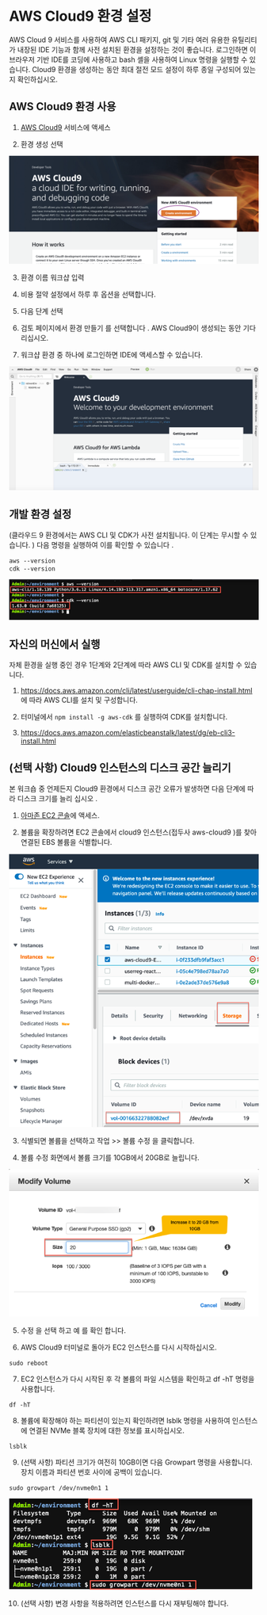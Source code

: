 # AWS Cloud9 환경 설정
AWS Cloud 9 서비스를 사용하여 AWS CLI 패키지, git 및 기타 여러 유용한 유틸리티가 내장된 IDE 기능과 함께 사전 설치된 환경을 설정하는 것이 좋습니다. 로그인하면 이 브라우저 기반 IDE를 코딩에 사용하고 bash 셸을 사용하여 Linux 명령을 실행할 수 있습니다. Cloud9 환경을 생성하는 동안 최대 절전 모드 설정이 하루 종일 구성되어 있는지 확인하십시오.

## AWS Cloud9 환경 사용
1. [AWS Cloud9](https://console.aws.amazon.com/cloud9) 서비스에 액세스

2. 환경 생성 선택

![](./images/prepare-cloud9.png)

3. 환경 이름 워크샵 입력

4. 비용 절약 설정에서 하루 후 옵션을 선택합니다.

5. 다음 단계 선택

6. 검토 페이지에서 환경 만들기 를 선택합니다 . AWS Cloud9이 생성되는 동안 기다리십시오.

7. 워크샵 환경 중 하나에 로그인하면 IDE에 액세스할 수 있습니다.

![](./images/prepare-cloud99.png)

## 개발 환경 설정
(클라우드 9 환경에서는 AWS CLI 및 CDK가 사전 설치됩니다. 이 단계는 무시할 수 있습니다. ) 다음 명령을 실행하여 이를 확인할 수 있습니다 .

```
aws --version
cdk --version
```

![](./images/AWS-CDK-Version.png)

## 자신의 머신에서 실행
자체 환경을 실행 중인 경우 1단계와 2단계에 따라 AWS CLI 및 CDK를 설치할 수 있습니다.

1. https://docs.aws.amazon.com/cli/latest/userguide/cli-chap-install.html 에 따라 AWS CLI를 설치 및 구성합니다.

2. 터미널에서 `npm install -g aws-cdk` 를 실행하여 CDK를 설치합니다.

3. https://docs.aws.amazon.com/elasticbeanstalk/latest/dg/eb-cli3-install.html 

## (선택 사항) Cloud9 인스턴스의 디스크 공간 늘리기
본 워크숍 중 언제든지 Cloud9 환경에서 디스크 공간 오류가 발생하면 다음 단계에 따라 디스크 크기를 늘리 십시오 .

1. [아마존 EC2 콘솔](https://console.aws.amazon.com/ec2/v2/home)에 액세스.

2. 볼륨을 확장하려면 EC2 콘솔에서 cloud9 인스턴스(접두사 aws-cloud9 )를 찾아 연결된 EBS 볼륨을 식별합니다.

![](./images/cloud9-ec2-1.png)

3. 식별되면 볼륨을 선택하고 작업 >> 볼륨 수정 을 클릭합니다.

4. 볼륨 수정 화면에서 볼륨 크기를 10GB에서 20GB로 늘립니다.

![](./images/modify_volume.png)

5. 수정 을 선택 하고 예 를 확인 합니다.

6. AWS Cloud9 터미널로 돌아가 EC2 인스턴스를 다시 시작하십시오.

```
sudo reboot
```

7. EC2 인스턴스가 다시 시작된 후 각 볼륨의 파일 시스템을 확인하고 df -hT 명령을 사용합니다.

```
df -hT
```

8. 볼륨에 확장해야 하는 파티션이 있는지 확인하려면 lsblk 명령을 사용하여 인스턴스에 연결된 NVMe 블록 장치에 대한 정보를 표시하십시오.

```
lsblk
```

9. (선택 사항) 파티션 크기가 여전히 10GB이면 다음 Growpart 명령을 사용합니다. 장치 이름과 파티션 번호 사이에 공백이 있습니다.

```
sudo growpart /dev/nvme0n1 1
```

![](./images/growpart.png)

10. (선택 사항) 변경 사항을 적용하려면 인스턴스를 다시 재부팅해야 합니다.
